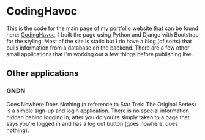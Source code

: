 # CodingHavoc

This is the code for the main page of my portfolio website that can be found here: [CodingHavoc](http://www.codinghavoc.com). I built the page using Python and Django with Bootstrap for the styling. Most of the site is static but I do have a blog (of sorts) that pulls information from a database on the backend. There are a few other small applications that I'm working out a few things before publishing live.

## Other applications

### GNDN

Goes Nowhere Does Nothing (a reference to Star Trek: The Original Series) is a simple sign-up and login application. There is no special information hidden behind logging in, after you do you're simply taken to a page that says you're logged in and has a log out button (goes nowhere, does nothing).